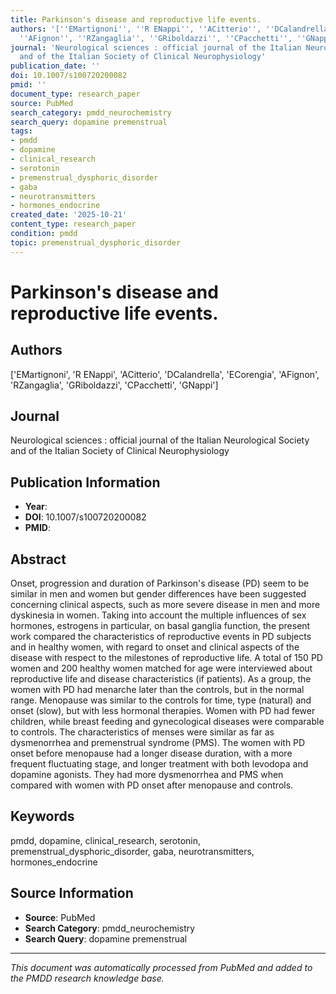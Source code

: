 ```yaml
---
title: Parkinson's disease and reproductive life events.
authors: '[''EMartignoni'', ''R ENappi'', ''ACitterio'', ''DCalandrella'', ''ECorengia'',
  ''AFignon'', ''RZangaglia'', ''GRiboldazzi'', ''CPacchetti'', ''GNappi'']'
journal: 'Neurological sciences : official journal of the Italian Neurological Society
  and of the Italian Society of Clinical Neurophysiology'
publication_date: ''
doi: 10.1007/s100720200082
pmid: ''
document_type: research_paper
source: PubMed
search_category: pmdd_neurochemistry
search_query: dopamine premenstrual
tags:
- pmdd
- dopamine
- clinical_research
- serotonin
- premenstrual_dysphoric_disorder
- gaba
- neurotransmitters
- hormones_endocrine
created_date: '2025-10-21'
content_type: research_paper
condition: pmdd
topic: premenstrual_dysphoric_disorder
---
```


# Parkinson's disease and reproductive life events.

## Authors
['EMartignoni', 'R ENappi', 'ACitterio', 'DCalandrella', 'ECorengia', 'AFignon', 'RZangaglia', 'GRiboldazzi', 'CPacchetti', 'GNappi']

## Journal
Neurological sciences : official journal of the Italian Neurological Society and of the Italian Society of Clinical Neurophysiology

## Publication Information
- **Year**: 
- **DOI**: 10.1007/s100720200082
- **PMID**: 

## Abstract
Onset, progression and duration of Parkinson's disease (PD) seem to be similar in men and women but gender differences have been suggested concerning clinical aspects, such as more severe disease in men and more dyskinesia in women. Taking into account the multiple influences of sex hormones, estrogens in particular, on basal ganglia function, the present work compared the characteristics of reproductive events in PD subjects and in healthy women, with regard to onset and clinical aspects of the disease with respect to the milestones of reproductive life. A total of 150 PD women and 200 healthy women matched for age were interviewed about reproductive life and disease characteristics (if patients). As a group, the women with PD had menarche later than the controls, but in the normal range. Menopause was similar to the controls for time, type (natural) and onset (slow), but with less hormonal therapies. Women with PD had fewer children, while breast feeding and gynecological diseases were comparable to controls. The characteristics of menses were similar as far as dysmenorrhea and premenstrual syndrome (PMS). The women with PD onset before menopause had a longer disease duration, with a more frequent fluctuating stage, and longer treatment with both levodopa and dopamine agonists. They had more dysmenorrhea and PMS when compared with women with PD onset after menopause and controls.

## Keywords
pmdd, dopamine, clinical_research, serotonin, premenstrual_dysphoric_disorder, gaba, neurotransmitters, hormones_endocrine

## Source Information
- **Source**: PubMed
- **Search Category**: pmdd_neurochemistry
- **Search Query**: dopamine premenstrual

---
*This document was automatically processed from PubMed and added to the PMDD research knowledge base.*
